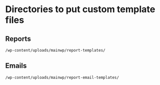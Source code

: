 # Directories to put custom template files

## Reports

`/wp-content/uploads/mainwp/report-templates/`

## Emails

`/wp-content/uploads/mainwp/report-email-templates/`
